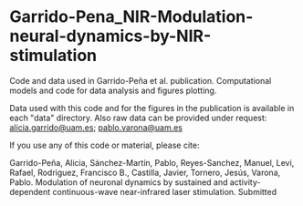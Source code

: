 # Garrido-Pena_NIR-Modulation-neural-dynamics-by-NIR-stimulation
Code and data used in Garrido-Peña et al. publication. Computational models and code for data analysis and figures plotting.

Data used with this code and for the figures in the publication is available in each "data" directory. Also raw data can be provided under request:
alicia.garrido@uam.es; 
pablo.varona@uam.es
	
If you use any of this code or material, please cite:

Garrido-Peña, Alicia, Sánchez-Martín, Pablo, Reyes-Sanchez, Manuel, Levi,
Rafael, Rodriguez, Francisco B., Castilla, Javier, Tornero, Jesús, Varona, Pablo. Modulation of neuronal dynamics by sustained and activity-dependent continuous-wave near-infrared laser stimulation. Submitted
